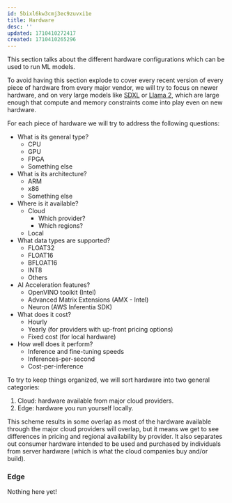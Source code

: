 ```yaml
---
id: 5bixl6kw3cmj3ec9zuvxi1e
title: Hardware
desc: ''
updated: 1710410272417
created: 1710410265296
---
```


This section talks about the different hardware configurations which can be used to run ML models. 

To avoid having this section explode to cover every recent version of every piece of hardware from every major vendor, we will try to focus on newer hardware, and on very large models like [SDXL](https://huggingface.co/docs/diffusers/en/using-diffusers/sdxl) or [Llama 2](https://huggingface.co/meta-llama), which are large enough that compute and memory constraints come into play even on new hardware.

For each piece of hardware we will try to address the following questions:

- What is its general type? 
    - CPU
    - GPU
    - FPGA
    - Something else
- What is its architecture? 
    - ARM
    - x86
    - Something else
- Where is it available? 
    - Cloud
        - Which provider?
        - Which regions?
    - Local
- What data types are supported? 
    - FLOAT32
    - FLOAT16
    - BFLOAT16
    - INT8
    - Others
- AI Acceleration features? 
    - OpenVINO toolkit (Intel)
    - Advanced Matrix Extensions (AMX - Intel)
    - Neuron (AWS Inferentia SDK)
- What does it cost?
    - Hourly
    - Yearly (for providers with up-front pricing options)
    - Fixed cost (for local hardware)
- How well does it perform? 
    - Inference and fine-tuning speeds
    - Inferences-per-second
    - Cost-per-inference

To try to keep things organized, we will sort hardware into two general categories:

1. Cloud: hardware available from major cloud providers.
2. Edge: hardware you run yourself locally.

This scheme results in some overlap as most of the hardware available through the major cloud providers will overlap, but it means we get to see differences in pricing and regional availability by provider. It also separates out consumer hardware intended to be used and purchased by individuals from server hardware (which is what the cloud companies buy and/or build). 




### Edge

Nothing here yet!

